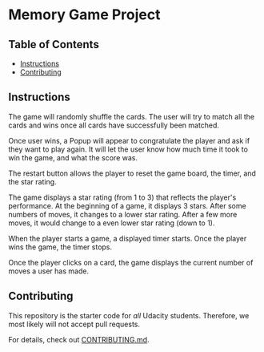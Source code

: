 # Memory Game Project

## Table of Contents

* [Instructions](#instructions)
* [Contributing](#contributing)

## Instructions

The game will randomly shuffle the cards. The user will try to match all the cards and wins once all cards have successfully been matched.

Once user wins, a Popup will appear to congratulate the player and ask if they want to play again. It will let the user  know how much time it took to win the game, and what the score was.

The restart button allows the player to reset the game board, the timer, and the star rating.

The game displays a star rating (from 1 to 3) that reflects the player's performance. At the beginning of a game, it displays 3 stars. After some numbers of moves, it changes to a lower star rating. After a few more moves, it would change to a even lower star rating (down to 1).

When the player starts a game, a displayed timer starts. Once the player wins the game, the timer stops.

Once the player clicks on a card, the game displays the current number of moves a user has made.
## Contributing

This repository is the starter code for _all_ Udacity students. Therefore, we most likely will not accept pull requests.

For details, check out [CONTRIBUTING.md](CONTRIBUTING.md).
